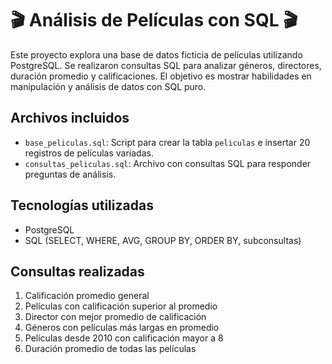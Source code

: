 # 🎬 Análisis de Películas con SQL 🎬

Este proyecto explora una base de datos ficticia de películas utilizando PostgreSQL. Se realizaron consultas SQL para analizar géneros, directores, duración promedio y calificaciones. El objetivo es mostrar habilidades en manipulación y análisis de datos con SQL puro.

## Archivos incluidos

- `base_peliculas.sql`: Script para crear la tabla `peliculas` e insertar 20 registros de películas variadas.
- `consultas_peliculas.sql`: Archivo con consultas SQL para responder preguntas de análisis.

## Tecnologías utilizadas

- PostgreSQL
- SQL (SELECT, WHERE, AVG, GROUP BY, ORDER BY, subconsultas)

## Consultas realizadas

1. Calificación promedio general
2. Películas con calificación superior al promedio
3. Director con mejor promedio de calificación
4. Géneros con películas más largas en promedio
5. Películas desde 2010 con calificación mayor a 8
6. Duración promedio de todas las películas
